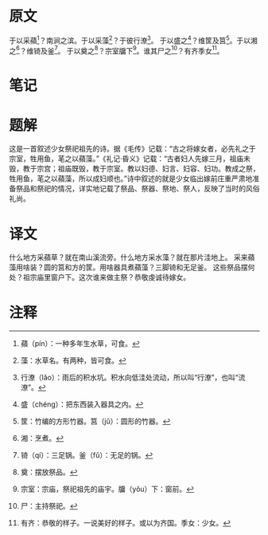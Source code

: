 # 原文
于以采蘋[^1]？南涧之滨。于以采藻[^2]？于彼行潦[^3]。
于以盛之[^4]？维筐及筥[^5]。于以湘之[^6]？维锜及釜[^7]。
于以奠之[^8]？宗室牖下[^9]。谁其尸之[^10]？有齐季女[^11]。
# 笔记

# 题解
这是一首叙述少女祭祀祖先的诗。据《毛传》记载：“古之将嫁女者，必先礼之于宗室，牲用鱼，芼之以蘋藻。”《礼记·昏义》记载：“古者妇人先嫁三月，祖庙未毁，教于宗宫；祖庙既毁，教于宗室。教以妇德、妇言、妇容、妇功。教成之祭，牲用鱼，芼之以蘋藻，所以成妇顺也。”诗中叙述的就是少女临出嫁前庄重严肃地准备祭品和祭祀的情况，详实地记载了祭品、祭器、祭地、祭人，反映了当时的风俗礼尚。
# 译文
什么地方采蘋草？就在南山溪流旁。什么地方采水藻？就在那片洼地上。
采来蘋藻用啥装？圆的筥和方的筐。用啥器具煮蘋藻？三脚锜和无足釜。
这些祭品摆何处？祖宗庙里窗户下。这次谁来做主祭？恭敬虔诚待嫁女。
# 注释

[^1]: 蘋（pín）：一种多年生水草，可食。
[^2]: 藻：水草名。有两种，皆可食。
[^3]: 行潦（lǎo）：雨后的积水坑。积水向低洼处流动，所以叫“行潦”，也叫“流潦”。
[^4]: 盛（chéng）：把东西装入器具之内。
[^5]: 筐：竹编的方形竹器。筥（jǔ）：圆形的竹器。
[^6]: 湘：烹煮。
[^7]: 锜（qí）：三足锅。釜（fǔ）：无足的锅。
[^8]: 奠：摆放祭品。
[^9]: 宗室：宗庙，祭祀祖先的庙宇。牖（yǒu）下：窗前。
[^10]: 尸：主持祭祀。
[^11]: 有齐：恭敬的样子。一说美好的样子。或以为齐国。季女：少女。